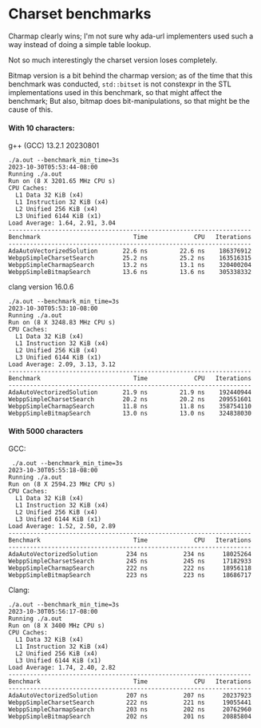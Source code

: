 # Charset benchmarks

Charmap clearly wins; I'm not sure why ada-url implementers used such a way instead of doing a simple table lookup.

Not so much interestingly the charset version loses completely.

Bitmap version is a bit behind the charmap version; as of the time that this benchmark was conducted, `std::bitset` 
is not constexpr in the STL implementations used in this benchmark, so that might affect the benchmark; But also,
bitmap does bit-manipulations, so that might be the cause of this.

#### With 10 characters:

g++ (GCC) 13.2.1 20230801

```
./a.out --benchmark_min_time=3s
2023-10-30T05:53:44-08:00
Running ./a.out
Run on (8 X 3201.65 MHz CPU s)
CPU Caches:
  L1 Data 32 KiB (x4)
  L1 Instruction 32 KiB (x4)
  L2 Unified 256 KiB (x4)
  L3 Unified 6144 KiB (x1)
Load Average: 1.64, 2.91, 3.04
--------------------------------------------------------------------
Benchmark                          Time             CPU   Iterations
--------------------------------------------------------------------
AdaAutoVectorizedSolution       22.6 ns         22.6 ns    186376912
WebppSimpleCharsetSearch        25.2 ns         25.2 ns    163516315
WebppSimpleCharmapSearch        13.2 ns         13.1 ns    320400204
WebppSimpleBitmapSearch         13.6 ns         13.6 ns    305338332
```

clang version 16.0.6

```
./a.out --benchmark_min_time=3s
2023-10-30T05:53:10-08:00
Running ./a.out
Run on (8 X 3248.83 MHz CPU s)
CPU Caches:
  L1 Data 32 KiB (x4)
  L1 Instruction 32 KiB (x4)
  L2 Unified 256 KiB (x4)
  L3 Unified 6144 KiB (x1)
Load Average: 2.09, 3.13, 3.12
--------------------------------------------------------------------
Benchmark                          Time             CPU   Iterations
--------------------------------------------------------------------
AdaAutoVectorizedSolution       21.9 ns         21.9 ns    192440944
WebppSimpleCharsetSearch        20.2 ns         20.2 ns    209551601
WebppSimpleCharmapSearch        11.8 ns         11.8 ns    358754110
WebppSimpleBitmapSearch         13.0 ns         13.0 ns    324838030
```


#### With 5000 characters

GCC: 
```
 ./a.out --benchmark_min_time=3s
2023-10-30T05:55:18-08:00
Running ./a.out
Run on (8 X 2594.23 MHz CPU s)
CPU Caches:
  L1 Data 32 KiB (x4)
  L1 Instruction 32 KiB (x4)
  L2 Unified 256 KiB (x4)
  L3 Unified 6144 KiB (x1)
Load Average: 1.52, 2.50, 2.89
--------------------------------------------------------------------
Benchmark                          Time             CPU   Iterations
--------------------------------------------------------------------
AdaAutoVectorizedSolution        234 ns          234 ns     18025264
WebppSimpleCharsetSearch         245 ns          245 ns     17182933
WebppSimpleCharmapSearch         222 ns          222 ns     18956118
WebppSimpleBitmapSearch          223 ns          223 ns     18686717
```

Clang:

```
./a.out --benchmark_min_time=3s
2023-10-30T05:56:17-08:00
Running ./a.out
Run on (8 X 3400 MHz CPU s)
CPU Caches:
  L1 Data 32 KiB (x4)
  L1 Instruction 32 KiB (x4)
  L2 Unified 256 KiB (x4)
  L3 Unified 6144 KiB (x1)
Load Average: 1.74, 2.40, 2.82
--------------------------------------------------------------------
Benchmark                          Time             CPU   Iterations
--------------------------------------------------------------------
AdaAutoVectorizedSolution        207 ns          207 ns     20237923
WebppSimpleCharsetSearch         222 ns          221 ns     19055441
WebppSimpleCharmapSearch         203 ns          202 ns     20762960
WebppSimpleBitmapSearch          202 ns          201 ns     20885804
```

